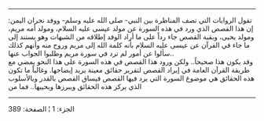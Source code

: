 ------------------------------------------------------------------------

تقول الروايات التي تصف المناظرة بين النبي- صلى الله عليه وسلم- ووفد
نجران اليمن: إن هذا القصص الذي ورد في هذه السورة عن مولد عيسى عليه
السلام، ومولد أمه مريم، ومولد يحيى، وبقية القصص جاء رداً على ما أراد
الوفد إطلاقه من الشبهات وهو يستند إلى ما جاء في القرآن عن عيسى عليه
السلام بأنه كلمة الله إلى مريم وروح منه وأنهم كذلك سألوا عن أمور لم ترد
في سورة مريم وطلبوا الجواب عنها..  
وقد يكون هذا صحيحاً.. ولكن ورود هذا القصص في هذه السورة على هذا النحو
يمضي مع طريقة القرآن العامة في إيراد القصص لتقرير حقائق معينة يريد
إيضاحها. وغالباً ما تكون هذه الحقائق هي موضوع السورة التي يرد فيها القصص
فيساق القصص بالقدر وبالأسلوب الذي يركز هذه الحقائق ويبرزها ويحييها.. فما
من

------------------------------------------------------------------------

الجزء: 1 ¦ الصفحة: 389
